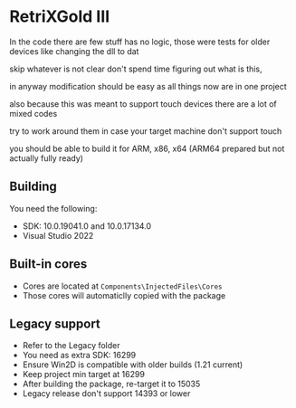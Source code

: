# RetriXGold III

In the code there are few stuff has no logic, those were tests for older devices like changing the dll to dat

skip whatever is not clear don't spend time figuring out what is this,

in anyway modification should be easy as all things now are in one project

also because this was meant to support touch devices there are a lot of mixed codes

try to work around them in case your target machine don't support touch 

you should be able to build it for ARM, x86, x64 (ARM64 prepared but not actually fully ready)

## Building

You need the following:

- SDK: 10.0.19041.0 and 10.0.17134.0
- Visual Studio 2022

## Built-in cores

- Cores are located at `Components\InjectedFiles\Cores`
- Those cores will automaticlly copied with the package

## Legacy support

- Refer to the Legacy folder
- You need as extra SDK: 16299
- Ensure Win2D is compatible with older builds (1.21 current)
- Keep project min target at 16299
- After building the package, re-target it to 15035
- Legacy release don't support 14393 or lower
